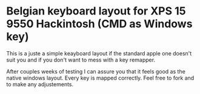 # Belgian keyboard layout for XPS 15 9550 Hackintosh (CMD as Windows key)

This is a juste a simple keayboard layout if the standard apple one doesn't suit you and if you don't want to mess with a key remapper.

After couples weeks of testing I can assure you that it feels good as the native windows layout. Every key is mapped correctly. Feel free to fork and to make any adjustements.
